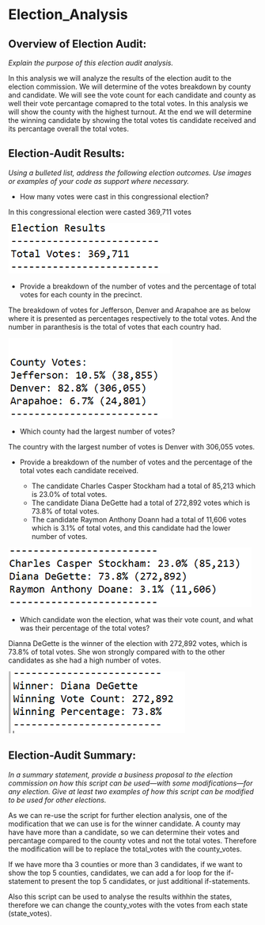 # Election_Analysis

## Overview of Election Audit: 

*Explain the purpose of this election audit analysis.*

In this analysis we will analyze the results of the election audit to the election commission. We will determine of the votes breakdown by county and candidate. We will see the vote count for each candidate and county as well their vote percantage comapred to the total votes. In this analysis we will show the county with the highest turnout. At the end we will determine the winning candidate by showing the total votes tis candidate received and its percantage overall the total votes.


## Election-Audit Results: 

*Using a bulleted list, address the following election outcomes. Use images or examples of your code as support where necessary.*

- How many votes were cast in this congressional election?

In this congressional election were casted 369,711 votes

![Chart](https://github.com/roxhensa02/Election_Analysis/blob/main/analysis/Total%20votes.PNG)



- Provide a breakdown of the number of votes and the percentage of total votes for each county in the precinct.

The breakdown of votes for Jefferson, Denver and Arapahoe are as below where it is presented as percentages respectively to the total votes. And the number in paranthesis is the total of votes that each country had.

![Chart](https://github.com/roxhensa02/Election_Analysis/blob/main/analysis/breakdown.PNG)



- Which county had the largest number of votes?

The country with the largest number of votes is Denver with 306,055 votes.

- Provide a breakdown of the number of votes and the percentage of the total votes each candidate received.

  * The candidate Charles Casper Stockham had a total of 85,213 which is 23.0% of total votes.
  * The candidate Diana DeGette had a total of 272,892 votes which is 73.8% of total votes.
  * The candidate Raymon Anthony Doann had a total of 11,606 votes which is 3.1% of total votes, and this candidate had the lower number of votes.

![Chart](https://github.com/roxhensa02/Election_Analysis/blob/main/analysis/candidate%20breakdown.PNG)



- Which candidate won the election, what was their vote count, and what was their percentage of the total votes?

Dianna DeGette is the winner of the election with 272,892 votes, which is 73.8% of total votes. She won strongly compared with to the other candidates as she had a high number of votes.

![Chart](https://github.com/roxhensa02/Election_Analysis/blob/main/analysis/winning%20candidate.PNG)




## Election-Audit Summary: 

*In a summary statement, provide a business proposal to the election commission on how this script can be used—with some modifications—for any election. Give at least two examples of how this script can be modified to be used for other elections.*

As we can re-use the script for further election analysis, one of the modification that we can use is for the winner candidate. A county may have have more than a candidate, so we can determine their votes and percantage compared to the county votes and not the total votes. Therefore the modification will be to replace the total_votes with the county_votes. 

If we have more tha 3 counties or more than 3 candidates, if we want to show the top 5 counties, candidates, we can add a for loop for the if-statement to present the top 5 candidates, or just additional if-statements.

Also this script can be used to analyse the results withhin the states, therefore we can change the county_votes with the votes from each state (state_votes).
